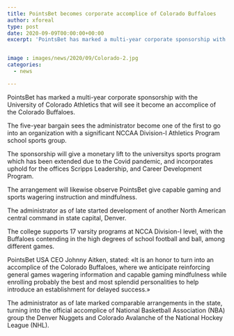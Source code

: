 ```yaml
---
title: PointsBet becomes corporate accomplice of Colorado Buffaloes
author: xforeal 
type: post
date: 2020-09-09T00:00:00+00:00
excerpt: 'PointsBet has marked a multi-year corporate sponsorship with the University of Colorado Athletics that will see it become an accomplice of the Colorado Buffaloes '


image : images/news/2020/09/Colorado-2.jpg
categories:
  - news

---
```

PointsBet has marked a multi-year corporate sponsorship with the University of Colorado Athletics that will see it become an accomplice of the Colorado Buffaloes. 

The five-year bargain sees the administrator become one of the first to go into an organization with a significant NCCAA Division-I Athletics Program school sports group. 

The sponsorship will give a monetary lift to the universitys sports program which has been extended due to the Covid pandemic, and incorporates uphold for the offices Scripps Leadership, and Career Development Program. 

The arrangement will likewise observe PointsBet give capable gaming and sports wagering instruction and mindfulness. 

The administrator as of late started development of another North American central command in state capital, Denver. 

The college supports 17 varsity programs at NCCA Division-I level, with the Buffaloes contending in the high degrees of school football and ball, among different games. 

PointsBet USA CEO Johnny Aitken, stated: &#171;It is an honor to turn into an accomplice of the Colorado Buffaloes, where we anticipate reinforcing general games wagering information and capable gaming mindfulness while enrolling probably the best and most splendid personalities to help introduce an establishment for delayed success.&#187; 

The administrator as of late marked comparable arrangements in the state, turning into the official accomplice of National Basketball Association (NBA) group the Denver Nuggets and Colorado Avalanche of the National Hockey League (NHL).